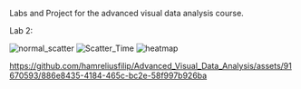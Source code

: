 Labs and Project for the advanced visual data analysis course. 

Lab 2: 

![normal_scatter](https://github.com/hamreliusfilip/Advanced_Visual_Data_Analysis/assets/91670593/579cceb3-e49f-4bfe-8f83-8ffa1cb1ec89)
![Scatter_Time](https://github.com/hamreliusfilip/Advanced_Visual_Data_Analysis/assets/91670593/dd51ffd6-26fe-48d2-8028-badcf57c8f28)
![heatmap](https://github.com/hamreliusfilip/Advanced_Visual_Data_Analysis/assets/91670593/753e2efb-f2e3-41b0-97d9-eeb56cf4efe3)


https://github.com/hamreliusfilip/Advanced_Visual_Data_Analysis/assets/91670593/886e8435-4184-465c-bc2e-58f997b926ba


